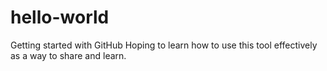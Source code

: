 # hello-world
Getting started with GitHub
Hoping to learn how to use this tool effectively as a way to share and learn.
